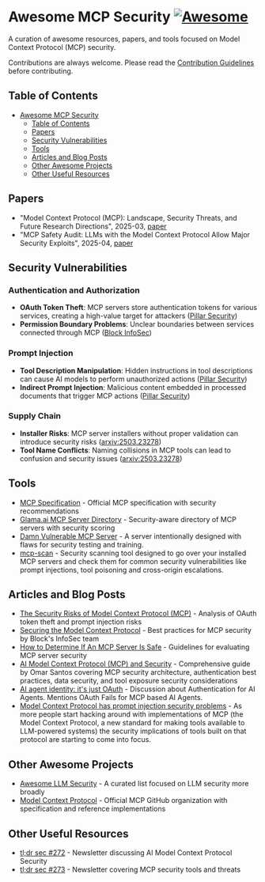 # Awesome MCP Security [![Awesome](https://awesome.re/badge.svg)](https://awesome.re)

A curation of awesome resources, papers, and tools focused on Model Context Protocol (MCP) security.

Contributions are always welcome. Please read the [Contribution Guidelines](CONTRIBUTING.md) before contributing.

## Table of Contents

- [Awesome MCP Security](#awesome-mcp-security)
  - [Table of Contents](#table-of-contents)
  - [Papers](#papers)
  - [Security Vulnerabilities](#security-vulnerabilities)
  - [Tools](#tools)
  - [Articles and Blog Posts](#articles-and-blog-posts)
  - [Other Awesome Projects](#other-awesome-projects)
  - [Other Useful Resources](#other-useful-resources)

## Papers

- "Model Context Protocol (MCP): Landscape, Security Threats, and Future Research Directions", 2025-03, [paper](https://arxiv.org/abs/2503.23278)
- "MCP Safety Audit: LLMs with the Model Context Protocol Allow Major Security Exploits", 2025-04, [paper](https://arxiv.org/abs/2504.03767)

## Security Vulnerabilities

### Authentication and Authorization

- **OAuth Token Theft**: MCP servers store authentication tokens for various services, creating a high-value target for attackers ([Pillar Security](https://www.pillar.security/blog/the-security-risks-of-model-context-protocol-mcp))
- **Permission Boundary Problems**: Unclear boundaries between services connected through MCP ([Block InfoSec](https://block.github.io/goose/blog/2025/03/31/securing-mcp/))

### Prompt Injection

- **Tool Description Manipulation**: Hidden instructions in tool descriptions can cause AI models to perform unauthorized actions ([Pillar Security](https://www.pillar.security/blog/the-security-risks-of-model-context-protocol-mcp))
- **Indirect Prompt Injection**: Malicious content embedded in processed documents that trigger MCP actions ([Pillar Security](https://www.pillar.security/blog/the-security-risks-of-model-context-protocol-mcp))

### Supply Chain

- **Installer Risks**: MCP server installers without proper validation can introduce security risks ([arxiv:2503.23278](https://arxiv.org/abs/2503.23278))
- **Tool Name Conflicts**: Naming collisions in MCP tools can lead to confusion and security issues ([arxiv:2503.23278](https://arxiv.org/abs/2503.23278))

## Tools

- [MCP Specification](https://spec.modelcontextprotocol.io/specification/2025-03-26/) - Official MCP specification with security recommendations
- [Glama.ai MCP Server Directory](https://block.github.io/goose/blog/2025/03/26/mcp-security/) - Security-aware directory of MCP servers with security scoring
- [Damn Vulnerable MCP Server](https://github.com/harishsg993010/damn-vulnerable-MCP-server) - A server intentionally designed with flaws for security testing and training.
- [mcp-scan](https://github.com/invariantlabs-ai/mcp-scan?tab=readme-ov-file) - Security scanning tool designed to go over your installed MCP servers and check them for common security vulnerabilities like prompt injections, tool poisoning and cross-origin escalations.

## Articles and Blog Posts

- [The Security Risks of Model Context Protocol (MCP)](https://www.pillar.security/blog/the-security-risks-of-model-context-protocol-mcp) - Analysis of OAuth token theft and prompt injection risks
- [Securing the Model Context Protocol](https://block.github.io/goose/blog/2025/03/31/securing-mcp/) - Best practices for MCP security by Block's InfoSec team
- [How to Determine If An MCP Server Is Safe](https://block.github.io/goose/blog/2025/03/26/mcp-security/) - Guidelines for evaluating MCP server security
- [AI Model Context Protocol (MCP) and Security](https://community.cisco.com/t5/security-blogs/ai-model-context-protocol-mcp-and-security/ba-p/5274394) - Comprehensive guide by Omar Santos covering MCP security architecture, authentication best practices, data security, and tool exposure security considerations
- [AI agent identity: it's just OAuth](https://mayakaczorowski.com/blogs/ai-agent-authentication) - Discussion about Authentication for AI Agents. Mentions OAuth Fails for MCP based AI Agents.
- [Model Context Protocol has prompt injection security problems](https://simonwillison.net/2025/Apr/9/mcp-prompt-injection/) - As more people start hacking around with implementations of MCP (the Model Context Protocol, a new standard for making tools available to LLM-powered systems) the security implications of tools built on that protocol are starting to come into focus.

## Other Awesome Projects

- [Awesome LLM Security](https://github.com/corca-ai/awesome-llm-security) - A curated list focused on LLM security more broadly
- [Model Context Protocol](https://github.com/modelcontextprotocol) - Official MCP GitHub organization with specification and reference implementations

## Other Useful Resources

- [tl;dr sec #272](https://tldrsec.com/p/tldr-sec-272) - Newsletter discussing AI Model Context Protocol Security
- [tl;dr sec #273](https://tldrsec.com/p/tldr-sec-273) - Newsletter covering MCP security tools and threats
